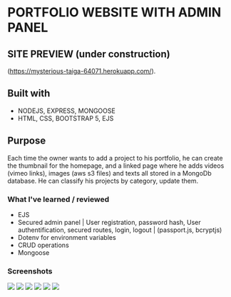 # PORTFOLIO WEBSITE WITH ADMIN PANEL

## SITE PREVIEW (under construction)

(https://mysterious-taiga-64071.herokuapp.com/).


## Built with

* NODEJS, EXPRESS, MONGOOSE
* HTML, CSS, BOOTSTRAP 5, EJS


## Purpose

Each time the owner wants to add a project to his portfolio, he can create the thumbnail for the homepage, and a linked page where he 
adds videos (vimeo links), images (aws s3 files) and texts all stored in a MongoDb database.
He can classify his projects by category, update them.


### What I've learned / reviewed

* EJS 
* Secured admin panel | User registration, password hash, User authentification, secured routes, login, logout | (passport.js, bcryptjs)
* Dotenv for environment variables
* CRUD operations 
* Mongoose 


### Screenshots

![](public/screenshots-readme/fullpageliveaction.png)
![](public/screenshots-readme/fullpage.png)
![](public/screenshots-readme/list.png)
![](public/screenshots-readme/ajoutthumb.png)
![](public/screenshots-readme/logout.png)
![](public/screenshots-readme/secured_routes.png)